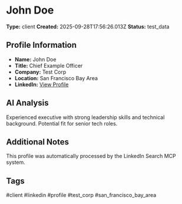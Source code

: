 # John Doe

**Type:** client
**Created:** 2025-09-28T17:56:26.013Z
**Status:** test_data

## Profile Information

- **Name:** John Doe
- **Title:** Chief Example Officer
- **Company:** Test Corp
- **Location:** San Francisco Bay Area
- **LinkedIn:** [View Profile](https://linkedin.com/in/johndoe)

## AI Analysis

Experienced executive with strong leadership skills and technical background. Potential fit for senior tech roles.

## Additional Notes

This profile was automatically processed by the LinkedIn Search MCP system.

## Tags

#client #linkedin #profile #test_corp #san_francisco_bay_area